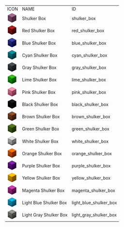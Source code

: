 <table>
	<tablebody>
		<tr>
			<td>ICON</td>
			<td>NAME</td>
			<td>ID</td>
		</tr>
		<tr>
			<td><img src="mc_icon/decorations/shulker_box/shulker_box.png"></td>
			<td>Shulker Box</td>
			<td>shulker_box</td>
		</tr>
		<tr>
			<td><img src="mc_icon/decorations/shulker_box/red_shulker_box.png"></td>
			<td>Red Shulker Box</td>
			<td>red_shulker_box</td>
		</tr>
		<tr>
			<td><img src="mc_icon/decorations/shulker_box/blue_shulker_box.png"></td>
			<td>Blue Shulker Box</td>
			<td>blue_shulker_box</td>
		</tr>
		<tr>
			<td><img src="mc_icon/decorations/shulker_box/cyan_shulker_box.png"></td>
			<td>Cyan Shulker Box</td>
			<td>cyan_shulker_box</td>
		</tr>
		<tr>
			<td><img src="mc_icon/decorations/shulker_box/gray_shulker_box.png"></td>
			<td>Gray Shulker Box</td>
			<td>gray_shulker_box</td>
		</tr>
		<tr>
			<td><img src="mc_icon/decorations/shulker_box/lime_shulker_box.png"></td>
			<td>Lime Shulker Box</td>
			<td>lime_shulker_box</td>
		</tr>
		<tr>
			<td><img src="mc_icon/decorations/shulker_box/pink_shulker_box.png"></td>
			<td>Pink Shulker Box</td>
			<td>pink_shulker_box</td>
		</tr>
		<tr>
			<td><img src="mc_icon/decorations/shulker_box/black_shulker_box.png"></td>
			<td>Black Shulker Box</td>
			<td>black_shulker_box</td>
		</tr>
		<tr>
			<td><img src="mc_icon/decorations/shulker_box/brown_shulker_box.png"></td>
			<td>Brown Shulker Box</td>
			<td>brown_shulker_box</td>
		</tr>
		<tr>
			<td><img src="mc_icon/decorations/shulker_box/green_shulker_box.png"></td>
			<td>Green Shulker Box</td>
			<td>green_shulker_box</td>
		</tr>
		<tr>
			<td><img src="mc_icon/decorations/shulker_box/white_shulker_box.png"></td>
			<td>White Shulker Box</td>
			<td>white_shulker_box</td>
		</tr>
		<tr>
			<td><img src="mc_icon/decorations/shulker_box/orange_shulker_box.png"></td>
			<td>Orange Shulker Box</td>
			<td>orange_shulker_box</td>
		</tr>
		<tr>
			<td><img src="mc_icon/decorations/shulker_box/purple_shulker_box.png"></td>
			<td>Purple Shulker Box</td>
			<td>purple_shulker_box</td>
		</tr>
		<tr>
			<td><img src="mc_icon/decorations/shulker_box/yellow_shulker_box.png"></td>
			<td>Yellow Shulker Box</td>
			<td>yellow_shulker_box</td>
		</tr>
		<tr>
			<td><img src="mc_icon/decorations/shulker_box/magenta_shulker_box.png"></td>
			<td>Magenta Shulker Box</td>
			<td>magenta_shulker_box</td>
		</tr>
		<tr>
			<td><img src="mc_icon/decorations/shulker_box/light_blue_shulker_box.png"></td>
			<td>Light Blue Shulker Box</td>
			<td>light_blue_shulker_box</td>
		</tr>
		<tr>
			<td><img src="mc_icon/decorations/shulker_box/light_gray_shulker_box.png"></td>
			<td>Light Gray Shulker Box</td>
			<td>light_gray_shulker_box</td>
		</tr>
	</tablebody>
</table>